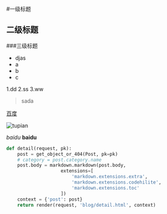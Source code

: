 #一级标题
## 二级标题
###三级标题

- djas
- a
- b
- c

1.dd
2.ss
3.ww

>sada

[百度](www.baidu.com)

![tupian]()

*baidu*
**baidu**

```python
def detail(request, pk):
    post = get_object_or_404(Post, pk=pk)
    # category = post.category.name
    post.body = markdown.markdown(post.body,
                    extensions=[
                        'markdown.extensions.extra',
                        'markdown.extensions.codehilite',
                        'markdown.extensions.toc'
                    ])
    context = {'post': post}
    return render(request, 'blog/detail.html', context)
```

